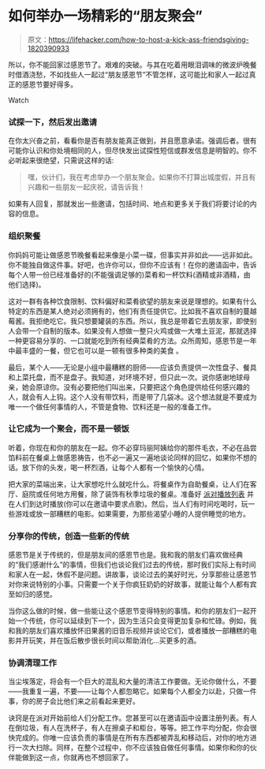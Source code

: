 # 如何举办一场精彩的“朋友聚会”

> 原文：<https://lifehacker.com/how-to-host-a-kick-ass-friendsgiving-1820390933>

所以，你不能回家过感恩节了。艰难的突破。与其在吃着用眼泪调味的微波炉晚餐时借酒浇愁，不如找些人一起过“朋友感恩节”不管怎样，这可能比和家人一起过真正的感恩节要好得多。

Watch

### 试探一下，然后发出邀请

在你太兴奋之前，看看你是否有朋友能真正做到，并且愿意承诺。强调后者。很有可能你认识和你处境相同的人，但尽快发出试探性短信或群发信息是明智的。你不必听起来很绝望，只需说这样的话:

> 嘿，伙计们，我在考虑举办一个朋友聚会。如果你不打算出城度假，并且有兴趣和一些朋友一起庆祝，请告诉我！

如果有人回复，那就发出一些邀请，包括时间、地点和更多关于我们将要讨论的内容的信息。

### 组织聚餐

你妈妈可能让做感恩节晚餐看起来像是小菜一碟，但事实并非如此——远非如此。你不能独自做这件事。好吧，也许你可以，但你不应该有！在你的邀请函中，告诉每个人带一份已经准备好的(不能强调足够的)菜肴和一杯饮料(酒精或非酒精，由他们选择)。

这对一群有各种饮食限制、饮料偏好和菜肴欲望的朋友来说是理想的。如果有什么特定的东西是某人绝对必须拥有的，他们有责任提供它。比如我不喜欢自制的蔓越莓酱。我拒绝吃它。我只想要罐装的东西。所以，我总是带着它去朋友家，即使别人会带一个自制的版本。如果没有人想做一整只火鸡或做一大堆土豆泥，那就选择一种更容易分享的、一口就能吃到所有经典菜肴的方法。众所周知，感恩节是一年中最丰盛的一餐，但它也可以是一顿有很多种类的美食 。

最后，某个人——无论是小组中最糟糕的厨师——应该负责提供一次性盘子、餐具和上菜托盘，而不是盘子。我知道，对环境不好，但只此一次。说你感谢地球母亲，她会原谅你。没有必要把他们叫出来，只要把这个角色提供给任何感兴趣的人，就会有人上钩。这个人没有带饮料，而是带了几袋冰。这个想法就是不要成为唯一一个做任何事情的人，不管是食物、饮料还是一般的准备工作。

### 让它成为一个聚会，而不是一顿饭

听着，你现在和你的朋友在一起。你不必穿玛丽阿姨给你的那件毛衣，不必在品尝馅料前在餐桌上做感恩祷告，也不必一遍又一遍地谈论同样的回忆，如果你不想的话。放下你的头发，喝一杯烈酒，让每个人都有一个愉快的心情。

把大家的菜端出来，让大家想吃什么就吃什么。将餐桌作为自助餐桌，让人们在客厅、庭院或任何地方用餐，除了装饰有秋季垃圾的餐桌。准备好 [派对播放列表](https://lifehacker.com/seven-tips-to-build-a-better-party-playlist-1789444085) 并在人们到达时播放(你可以在邀请中要求点歌)。然后，当人们有时间吃喝时，玩一些游戏或放一部糟糕的电影。如果需要，为那些渴望小睡的人提供睡觉的地方。

### 分享你的传统，创造一些新的传统

感恩节是关于传统的，但是朋友间的感恩节也是。我和我的朋友们喜欢做经典的“我们感谢什么”的事情，但我们也谈论我们过去的传统，那时我们实际上有时间和家人在一起，休假不是问题。讲故事，谈论过去的美好时光，分享那些让感恩节对你来说特别的小事。只需要一个关于你疯狂奶奶的好故事，就能让每个人都有宾至如归的感觉。

当你这么做的时候，做一些能让这个感恩节变得特别的事情。和你的朋友们一起开始一个传统，你可以延续到下一个，因为生活只会变得更加复杂和忙碌。例如，我和我的朋友们喜欢播放怀旧果酱的旧音乐视频并谈论它们，或者播放一部糟糕的电影并开玩笑，并在饭后散步很长时间以帮助消化...买更多的酒。

### 协调清理工作

当尘埃落定，将会有一个巨大的混乱和大量的清洁工作要做。无论你做什么，不要——我重复一遍，不要——让每个人都忽略它。如果每个人都全力以赴，只做一件事，你的房子会比他们来之前看起来更好。

诀窍是在派对开始前给人们分配工作。您甚至可以在邀请函中设置注册列表。有人在倒垃圾，有人在洗杯子，有人在擦桌子和柜台，等等。把工作平均分配，你会很快完成的。你唯一应该负责的事情是在所有东西都被弄乱和移动后，对你的地方进行一次大扫除。同样，在整个过程中，你不应该独自做任何事情。如果你和你的伙伴能做到这一点，你就再也不想回家了。